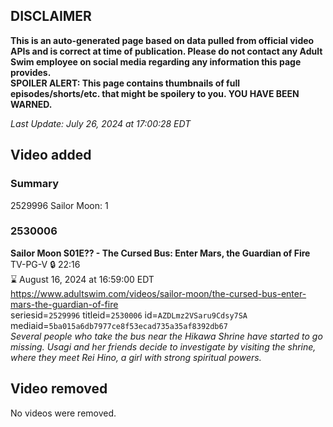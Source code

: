 ## DISCLAIMER
**This is an auto-generated page based on data pulled from official video APIs and is correct at time of publication. Please do not contact any Adult Swim employee on social media regarding any information this page provides.**  
**SPOILER ALERT: This page contains thumbnails of full episodes/shorts/etc. that might be spoilery to you. YOU HAVE BEEN WARNED.**  

_Last Update: July 26, 2024 at 17:00:28 EDT_
## Video added
### Summary
2529996 Sailor Moon: 1  
### 2530006
**Sailor Moon S01E?? - The Cursed Bus: Enter Mars, the Guardian of Fire**  
TV-PG-V 🔒 22:16  
⌛ August 16, 2024 at 16:59:00 EDT  
https://www.adultswim.com/videos/sailor-moon/the-cursed-bus-enter-mars-the-guardian-of-fire  
seriesid=`2529996` titleid=`2530006` id=`AZDLmz2VSaru9Cdsy7SA` mediaid=`5ba015a6db7977ce8f53ecad735a35af8392db67`  
_Several people who take the bus near the Hikawa Shrine have started to go missing. Usagi and her friends decide to investigate by visiting the shrine, where they meet Rei Hino, a girl with strong spiritual powers._  
## Video removed
No videos were removed.  
